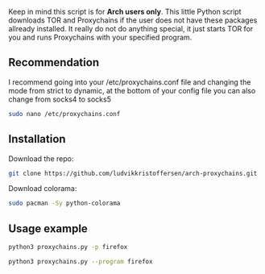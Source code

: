 Keep in mind this script is for **Arch users only**. This little Python script downloads TOR and Proxychains if the user does not have these packages allready installed. It really do not do anything special, it just starts TOR for you and runs Proxychains with your specified program.

## Recommendation
I recommend going into your /etc/proxychains.conf file and changing the mode from strict to dynamic, at the bottom of your config file you can also change from socks4 to socks5
```bash
sudo nano /etc/proxychains.conf
```
## Installation
Download the repo:
```bash
git clone https://github.com/ludvikkristoffersen/arch-proxychains.git
```
Download colorama:
```bash
sudo pacman -Sy python-colorama
```
## Usage example
```bash
python3 proxychains.py -p firefox
```
```bash
python3 proxychains.py --program firefox
```
